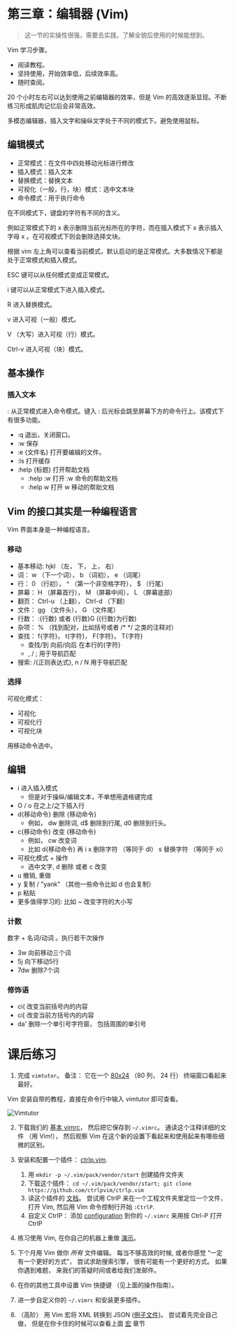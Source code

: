 # 第三章：编辑器 (Vim)

> 这一节的实操性很强，需要去实践，了解全貌后使用的时候能想到。

Vim 学习步骤。
* 阅读教程。
* 坚持使用，开始效率低，后续效率高。
* 随时查阅。

20 个小时左右可以达到使用之前编辑器的效率，但是 Vim 的高效逐渐显现。不断练习形成肌肉记忆后会非常高效。

多模态编辑器，插入文字和操纵文字处于不同的模式下。避免使用鼠标。

## 编辑模式

* 正常模式：在文件中四处移动光标进行修改
* 插入模式：插入文本
* 替换模式：替换文本
* 可视化（一般，行，块）模式：选中文本块
* 命令模式：用于执行命令

在不同模式下，键盘的字符有不同的含义。

例如正常模式下的 x 表示删除当前光标所在的字符，而在插入模式下 x 表示插入字母 x 。在可视模式下则会删除选择文块。

根据 vim 左上角可以查看当前模式，默认启动的是正常模式。大多数情况下都是处于正常模式和插入模式。

ESC 键可以从任何模式变成正常模式。

i 键可以从正常模式下进入插入模式。

R 进入替换模式。

v 进入可视（一般）模式。

V （大写）进入可视（行）模式。

Ctrl-v 进入可视（块）模式。

## 基本操作

### 插入文本

: 从正常模式进入命令模式。键入 : 后光标会跳至屏幕下方的命令行上。该模式下有很多功能。
* :q 退出，关闭窗口。
* :w 保存 
* :e {文件名} 打开要编辑的文件。
* :ls 打开缓存
* :help {标题} 打开帮助文档
  * :help :w 打开 :w 命令的帮助文档
  * :help w 打开 w 移动的帮助文档

## Vim 的接口其实是一种编程语言

Vim 界面本身是一种编程语言。

### 移动

* 基本移动: hjkl （左， 下， 上， 右）
* 词： w （下一个词）， b （词初）， e （词尾）
* 行： 0 （行初）， ^ （第一个非空格字符）， $ （行尾）
* 屏幕： H （屏幕首行）， M （屏幕中间）， L （屏幕底部）
* 翻页： Ctrl-u （上翻）， Ctrl-d （下翻）
* 文件： gg （文件头）， G （文件尾）
* 行数： :{行数}<CR> 或者 {行数}G ({行数}为行数)
* 杂项： % （找到配对，比如括号或者 /* */ 之类的注释对）
* 查找： f{字符}， t{字符}， F{字符}， T{字符}
  * 查找/到 向前/向后 在本行的{字符}
  * , / ; 用于导航匹配
* 搜索: /{正则表达式}, n / N 用于导航匹配

### 选择

可视化模式：
* 可视化
* 可视化行
* 可视化块

用移动命令选中。

## 编辑

* i 进入插入模式
  * 但是对于操纵/编辑文本，不单想用退格键完成
* O / o 在之上/之下插入行
* d{移动命令} 删除 {移动命令}
  * 例如， dw 删除词, d$ 删除到行尾, d0 删除到行头。
* c{移动命令} 改变 {移动命令}
  * 例如， cw 改变词
  * 比如 d{移动命令} 再 i
x 删除字符 （等同于 dl）
s 替换字符 （等同于 xi）
* 可视化模式 + 操作
  * 选中文字, d 删除 或者 c 改变
* u 撤销, <C-r> 重做
* y 复制 / "yank" （其他一些命令比如 d 也会复制）
* p 粘贴
* 更多值得学习的: 比如 ~ 改变字符的大小写

### 计数

数字 + 名词/动词 。执行若干次操作

* 3w 向前移动三个词
* 5j 向下移动5行
* 7dw 删除7个词

### 修饰语

* ci( 改变当前括号内的内容
* ci[ 改变当前方括号内的内容
* da' 删除一个单引号字符窗， 包括周围的单引号



# 课后练习

1. 完成 `vimtutor`。 备注： 它在一个
   [80x24](https://en.wikipedia.org/wiki/VT100) （80 列， 24 行）
   终端窗口看起来最好。

Vim 安装自带的教程，直接在命令行中输入 vimtutor 即可查看。

![Vimtutor](https://cdn.jsdelivr.net/gh/weijiew/pic@master/images/20200824214223.png)

2. 下载我们的 [基本 vimrc](/2020/files/vimrc)， 然后把它保存到 `~/.vimrc`。 通读这个注释详细的文件
   （用 Vim!）， 然后观察 Vim 在这个新的设置下看起来和使用起来有哪些细微的区别。


3. 安装和配置一个插件：
   [ctrlp.vim](https://github.com/ctrlpvim/ctrlp.vim).
   1. 用 `mkdir -p ~/.vim/pack/vendor/start` 创建插件文件夹
   2. 下载这个插件： `cd ~/.vim/pack/vendor/start; git clone
      https://github.com/ctrlpvim/ctrlp.vim`
   3. 读这个插件的
      [文档](https://github.com/ctrlpvim/ctrlp.vim/blob/master/readme.md)。
       尝试用 CtrlP 来在一个工程文件夹里定位一个文件， 打开 Vim, 然后用 Vim 命令控制行开始
      `:CtrlP`.
    4. 自定义 CtrlP： 添加
       [configuration](https://github.com/ctrlpvim/ctrlp.vim/blob/master/readme.md#basic-options)
       到你的 `~/.vimrc` 来用按 Ctrl-P 打开 CtrlP

4. 练习使用 Vim, 在你自己的机器上重做 [演示](#demo)。

5. 下个月用 Vim 做你 _所有_ 文件编辑。 每当不够高效的时候, 或者你感觉 “一定有一个更好的方式”，
   尝试求助搜索引擎， 很有可能有一个更好的方式。 如果你遇到难题， 来我们的答疑时间或者给我们发邮件。

6. 在你的其他工具中设置 Vim 快捷键 （见上面的操作指南）。

7. 进一步自定义你的 `~/.vimrc` 和安装更多插件。

8. （高阶） 用 Vim 宏将 XML 转换到 JSON ([例子文件](/2020/files/example-data.xml))。
   尝试着先完全自己做， 但是在你卡住的时候可以查看上面
   [宏](#macros) 章节